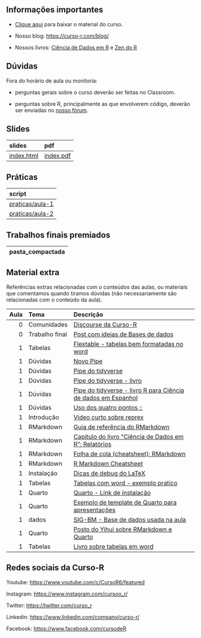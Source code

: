 
<!-- README.md is generated from README.Rmd. Please edit that file -->

## Informações importantes

-   [Clique
    aqui](https://github.com/curso-r/main-relatorios/raw/master/material_do_curso.zip)
    para baixar o material do curso.

-   Nosso blog: <https://curso-r.com/blog/>

-   Nossos livros: [Ciência de Dados em R](https://livro.curso-r.com/) e
    [Zen do R](https://curso-r.github.io/zen-do-r/)

## Dúvidas

Fora do horário de aula ou monitoria:

-   perguntas gerais sobre o curso deverão ser feitas no Classroom.

-   perguntas sobre R, principalmente as que envolverem código, deverão
    ser enviadas no [nosso fórum](https://discourse.curso-r.com/).

## Slides

| slides                                                                    | pdf                                                                     |
|:--------------------------------------------------------------------------|:------------------------------------------------------------------------|
| [index.html](https://curso-r.github.io/main-relatorios/slides/index.html) | [index.pdf](https://curso-r.github.io/main-relatorios/slides/index.pdf) |

## Práticas

| script                                                                                    |
|:------------------------------------------------------------------------------------------|
| [praticas/aula-1](https://github.com/curso-r/202208-relatorios/blob/main/praticas/aula-1) |
| [praticas/aula-2](https://github.com/curso-r/202208-relatorios/blob/main/praticas/aula-2) |

## Trabalhos finais premiados

| pasta_compactada |
|:-----------------|

## Material extra

Referências extras relacionadas com o conteúdos das aulas, ou materiais
que comentamos quando tiramos dúvidas (não necessariamente são
relacionadas com o conteúdo da aula).

| Aula | Tema           | Descrição                                                                                                         |
|-----:|:---------------|:------------------------------------------------------------------------------------------------------------------|
|    0 | Comunidades    | [Discourse da Curso-R](https://discourse.curso-r.com)                                                             |
|    0 | Trabalho final | [Post com ideias de Bases de dados](https://blog.curso-r.com/posts/2022-06-11-bases-de-dados/)                    |
|    1 | Tabelas        | [Flextable - tabelas bem formatadas no word](https://ardata-fr.github.io/flextable-book/)                         |
|    1 | Dúvidas        | [Novo Pipe](https://blog.curso-r.com/posts/2021-05-06-o-novo-pipe-esta-chegando/)                                 |
|    1 | Dúvidas        | [Pipe do tidyverse](https://curso-r.github.io/main-r4ds-1/slides/04-manipulacao.html#14)                          |
|    1 | Dúvidas        | [Pipe do tidyverse - livro](https://livro.curso-r.com/6-1-o-operador-pipe.html)                                   |
|    1 | Dúvidas        | [Pipe do tidyverse - livro R para Ciência de dados em Espanhol](https://es.r4ds.hadley.nz/pipes.html)             |
|    1 | Dúvidas        | [Uso dos quatro pontos ::](https://curso-r.github.io/zen-do-r/funcoes-deps.html#quatro-pontos)                    |
|    1 | Introdução     | [Video curto sobre reprex](https://youtu.be/IxlGYVnaGXk)                                                          |
|    1 | RMarkdown      | [Guia de referência do RMarkdown](https://rstudio.com/wp-content/uploads/2015/03/rmarkdown-reference.pdf)         |
|    1 | RMarkdown      | [Capítulo do livro “Ciência de Dados em R”: Relatórios](https://livro.curso-r.com/9-relatorios.html)              |
|    1 | RMarkdown      | [Folha de cola (cheatsheet): RMarkdown](https://github.com/rstudio/cheatsheets/raw/master/rmarkdown-2.0.pdf)      |
|    1 | RMarkdown      | [R Markdown Cheatsheet](https://www.rstudio.com/wp-content/uploads/2015/02/rmarkdown-cheatsheet.pdf)              |
|    1 | Instalação     | [Dicas de debug do LaTeX](https://github.com/yihui/tinytex/issues/103)                                            |
|    1 | Tabelas        | [Tabelas com word - exemplo pratico](https://github.com/beatrizmilz/ambi-agua-2823/blob/main/inst/manuscript.Rmd) |
|    1 | Quarto         | [Quarto - Link de instalação](https://quarto.org/docs/get-started/)                                               |
|    1 | Quarto         | [Exemplo de template de Quarto para apresentações](https://github.com/beatrizmilz/quarto-rladies-theme)           |
|    1 | dados          | [SIG-BM - Base de dados usada na aula](https://app.anm.gov.br/SIGBM/Publico/ClassificacaoNacionalDaBarragem)      |
|    1 | Quarto         | [Posto do Yihui sobre RMarkdown e Quarto](https://yihui.org/en/2022/04/quarto-r-markdown/)                        |
|    1 | Tabelas        | [Livro sobre tabelas em word](https://ardata-fr.github.io/flextable-book/)                                        |

## Redes sociais da Curso-R

Youtube: <https://www.youtube.com/c/CursoR6/featured>

Instagram: <https://www.instagram.com/cursoo_r/>

Twitter: <https://twitter.com/curso_r>

Linkedin: <https://www.linkedin.com/company/curso-r/>

Facebook: <https://www.facebook.com/cursodeR>
